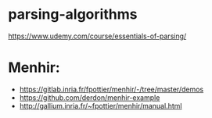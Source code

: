# parsing-algorithms

https://www.udemy.com/course/essentials-of-parsing/


# Menhir:

* https://gitlab.inria.fr/fpottier/menhir/-/tree/master/demos
* https://github.com/derdon/menhir-example
* http://gallium.inria.fr/~fpottier/menhir/manual.html